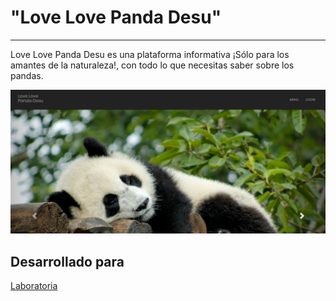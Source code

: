 # **"Love Love Panda Desu"**
----

Love Love Panda Desu es una plataforma informativa ¡Sólo para los amantes de la naturaleza!, con todo lo que necesitas saber sobre los pandas. 


![panda-preview](assets/images/sample-image.png)

## Desarrollado para

[Laboratoria](http://www.laboratoria.la/)


